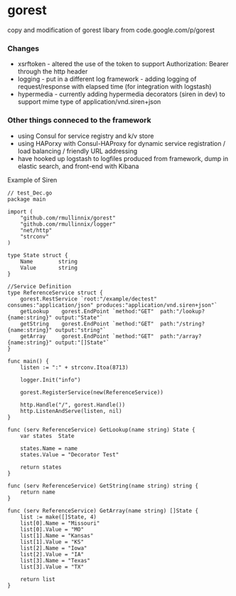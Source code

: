 gorest
======

copy and modification of gorest libary from code.google.com/p/gorest

### Changes
* xsrftoken - altered the use of the token to support Authorization: Bearer <token> through the http header
* logging - put in a different log framework - adding logging of request/response with elapsed time (for integration with logstash)
* hypermedia - currently adding hypermedia decorators (siren in dev) to support mime type of application/vnd.siren+json

### Other things conneced to the framework
* using Consul for service registry and k/v store
* using HAPorxy with Consul-HAProxy for dynamic service registration / load balancing / friendly URL addressing
* have hooked up logstash to logfiles produced from framework, dump in elastic search, and front-end with Kibana

Example of Siren 
```
// test_Dec.go
package main

import (
	"github.com/rmullinnix/gorest"
	"github.com/rmullinnix/logger"
	"net/http"
	"strconv"
)

type State struct {
	Name		string
	Value		string
}

//Service Definition
type ReferenceService struct {
	gorest.RestService `root:"/example/dectest" consumes:"application/json" produces:"application/vnd.siren+json"`
	getLookup    gorest.EndPoint `method:"GET"  path:"/lookup?{name:string}" output:"State"`
	getString    gorest.EndPoint `method:"GET"  path:"/string?{name:string}" output:"string"`
	getArray     gorest.EndPoint `method:"GET"  path:"/array?{name:string}" output:"[]State"`
}

func main() {
	listen := ":" + strconv.Itoa(8713)

	logger.Init("info")

	gorest.RegisterService(new(ReferenceService))

	http.Handle("/", gorest.Handle())
	http.ListenAndServe(listen, nil)
}

func (serv ReferenceService) GetLookup(name string) State {
	var states	State

	states.Name = name
	states.Value = "Decorator Test"

	return states
}

func (serv ReferenceService) GetString(name string) string {
	return name
}

func (serv ReferenceService) GetArray(name string) []State {
	list := make([]State, 4)
	list[0].Name = "Missouri"
	list[0].Value = "MO"
	list[1].Name = "Kansas"
	list[1].Value = "KS"
	list[2].Name = "Iowa"
	list[2].Value = "IA"
	list[3].Name = "Texas"
	list[3].Value = "TX"

	return list
}
```
